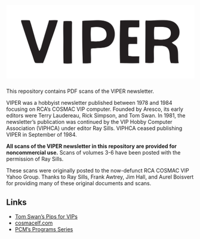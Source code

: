 ![VIPER](logo.png)
==================

This repository contains PDF scans of the VIPER newsletter.

VIPER was a hobbyist newsletter published between 1978 and 1984 focusing on
RCA’s COSMAC VIP computer. Founded by Aresco, its early editors were Terry
Laudereau, Rick Simpson, and Tom Swan. In 1981, the newsletter’s publication was
continued by the VIP Hobby Computer Association (VIPHCA) under editor Ray Sills.
VIPHCA ceased publishing VIPER in September of 1984.

**All scans of the VIPER newsletter in this repository are provided for
noncommercial use.** Scans of volumes 3-6 have been posted with the permission
of Ray Sills.

These scans were originally posted to the now-defunct RCA COSMAC VIP Yahoo
Group. Thanks to Ray Sills, Frank Awtrey, Jim Hall, and Aurel Boisvert for
providing many of these original documents and scans.

## Links

- [Tom Swan’s Pips for VIPs]
- [cosmacelf.com]
- [PCM’s Programs Series]

[Tom Swan’s Pips for VIPs]: https://github.com/TomSwan/pips-for-vips
[cosmacelf.com]: http://www.cosmacelf.com/
[PCM’s Programs Series]: http://mattmik.com/retro.html
